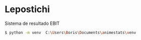 # Lepostichi
 Sistema de resultado EBIT
 ``` bash
$ python -m venv  C:\Users\Boris\Documents\animestats\venv
```
